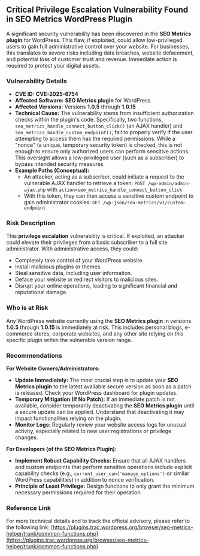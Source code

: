## Critical Privilege Escalation Vulnerability Found in **SEO Metrics WordPress Plugin**

A significant security vulnerability has been discovered in the **SEO Metrics plugin** for WordPress. This flaw, if exploited, could allow low-privileged users to gain full administrative control over your website. For businesses, this translates to severe risks including data breaches, website defacement, and potential loss of customer trust and revenue. Immediate action is required to protect your digital assets.

### Vulnerability Details

*   **CVE ID:** **CVE-2025-6754**
*   **Affected Software:** **SEO Metrics plugin** for WordPress
*   **Affected Versions:** Versions **1.0.5** through **1.0.15**
*   **Technical Cause:** The vulnerability stems from insufficient authorization checks within the plugin's code. Specifically, two functions, `seo_metrics_handle_connect_button_click()` (an AJAX handler) and `seo_metrics_handle_custom_endpoint()`, fail to properly verify if the user attempting to access them has the required permissions. While a "nonce" (a unique, temporary security token) is checked, this is not enough to ensure only authorized users can perform sensitive actions. This oversight allows a low-privileged user (such as a subscriber) to bypass intended security measures.
*   **Example Paths (Conceptual):**
    *   An attacker, acting as a subscriber, could initiate a request to the vulnerable AJAX handler to retrieve a token:
        `POST /wp-admin/admin-ajax.php` with `action=seo_metrics_handle_connect_button_click`
    *   With this token, they can then access a sensitive custom endpoint to gain administrator cookies:
        `GET /wp-json/seo-metrics/v1/custom-endpoint`

### Risk Description

This **privilege escalation** vulnerability is critical. If exploited, an attacker could elevate their privileges from a basic subscriber to a full site administrator. With administrative access, they could:

*   Completely take control of your WordPress website.
*   Install malicious plugins or themes.
*   Steal sensitive data, including user information.
*   Deface your website or redirect visitors to malicious sites.
*   Disrupt your online operations, leading to significant financial and reputational damage.

### Who is at Risk

Any WordPress website currently using the **SEO Metrics plugin** in versions **1.0.5** through **1.0.15** is immediately at risk. This includes personal blogs, e-commerce stores, corporate websites, and any other site relying on this specific plugin within the vulnerable version range.

### Recommendations

**For Website Owners/Administrators:**

*   **Update Immediately:** The most crucial step is to update your **SEO Metrics plugin** to the latest available secure version as soon as a patch is released. Check your WordPress dashboard for plugin updates.
*   **Temporary Mitigation (If No Patch):** If an immediate patch is not available, consider temporarily deactivating the **SEO Metrics plugin** until a secure update can be applied. Understand that deactivating it may impact functionalities relying on the plugin.
*   **Monitor Logs:** Regularly review your website access logs for unusual activity, especially related to new user registrations or privilege changes.

**For Developers (of the SEO Metrics Plugin):**

*   **Implement Robust Capability Checks:** Ensure that all AJAX handlers and custom endpoints that perform sensitive operations include explicit capability checks (e.g., `current_user_can('manage_options')` or similar WordPress capabilities) in addition to nonce verification.
*   **Principle of Least Privilege:** Design functions to only grant the minimum necessary permissions required for their operation.

### Reference Link

For more technical details and to track the official advisory, please refer to the following link:
[https://plugins.trac.wordpress.org/browser/seo-metrics-helper/trunk/common-functions.php](https://plugins.trac.wordpress.org/browser/seo-metrics-helper/trunk/common-functions.php)
